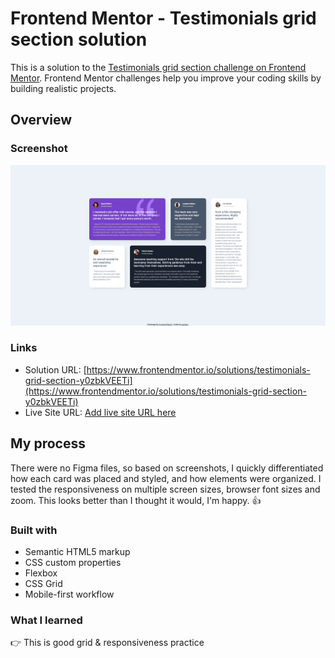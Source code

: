 # Frontend Mentor - Testimonials grid section solution

This is a solution to the [Testimonials grid section challenge on Frontend Mentor](https://www.frontendmentor.io/challenges/testimonials-grid-section-Nnw6J7Un7). Frontend Mentor challenges help you improve your coding skills by building realistic projects. 

## Overview

### Screenshot

![](./testimonials-grid-section_paulDev-screenshot.png)

### Links

- Solution URL: [https://www.frontendmentor.io/solutions/testimonials-grid-section-y0zbkVEETi](https://www.frontendmentor.io/solutions/testimonials-grid-section-y0zbkVEETi)
- Live Site URL: [Add live site URL here](https://dev-paull.github.io/testimonials-grid-section)

## My process

There were no Figma files, so based on screenshots, I quickly differentiated how each card was placed and styled, and how elements were organized. I tested the responsiveness on multiple screen sizes, browser font sizes and zoom. This looks better than I thought it would, I'm happy. 👍

### Built with

- Semantic HTML5 markup
- CSS custom properties
- Flexbox
- CSS Grid
- Mobile-first workflow

### What I learned

👉 This is good grid & responsiveness practice 
